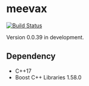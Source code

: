 # meevax

[![Build Status](https://travis-ci.org/yamacir-kit/meevax.svg?branch=master)](https://travis-ci.org/yamacir-kit/meevax)

Version 0.0.39 in development.

## Dependency

- C++17
- Boost C++ Libraries 1.58.0

